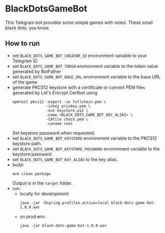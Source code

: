 # BlackDotsGameBot
This Telegram bot provides some simple games with notes. These small black dots, you know.

## How to run
* set `BLACK_DOTS_GAME_BOT_CREATOR_ID` environment variable to your Telegram ID
* set `BLACK_DOTS_GAME_BOT_TOKEN` environment variable to the token value generated by BotFather
* set `BLACK_DOTS_GAME_BOT_BASE_URL` environment variable to the base URL of the game
* generate PKCS12 keystore with a certificate or convert PEM files generated by Let's Encrypt Certbot using 
  ```
  openssl pkcs12 -export -in fullchain.pem \
                 -inkey privkey.pem \
                 -out keystore.p12 \
                 -name <BLACK_DOTS_GAME_BOT_KEY_ALIAS> \
                 -CAfile chain.pem \
                 -caname root
  ```
  Set keystore password when requested.
* set `BLACK_DOTS_GAME_BOT_KEYSTORE` environment variable to the PKCS12 keystore path.
* set `BLACK_DOTS_GAME_BOT_KEYSTORE_PASSWORD` environment variable to the keystore password.
* set `BLACK_DOTS_GAME_BOT_KEY_ALIAS` to the key alias.
* build:
  ```
  mvn clean package
  ```
  Output is in the `target` folder.
* run:
  * locally for development:
    ```
    java -jar -Dspring.profiles.active=local black-dots-game-bot-1.0.0.war
    ```
  * on prod env:
    ```
    java -jar black-dots-game-bot-1.0.0.war
    ```
